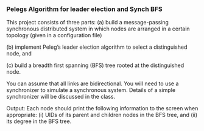 ### Pelegs Algorithm for leader election and Synch BFS

This project consists of three parts: 
(a) build a message-passing synchronous distributed system in which nodes are arranged in a certain topology (given in a configuration file)

(b) implement Peleg’s leader election algorithm to select a distinguished node, and 

(c) build a breadth first spanning (BFS) tree rooted at the distinguished node.

You can assume that all links are bidirectional. You will need to use a synchronizer to simulate a synchronous system. Details of a simple synchronizer will be discussed in the class.

Output: Each node should print the following information to the screen when appropriate: (i) UIDs of its parent and children nodes in the BFS tree, and (ii) its degree in the BFS tree.
